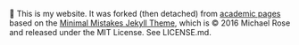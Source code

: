 :wave: This is my website. It was forked (then detached) from [academic pages](https://github.com/academicpages/academicpages.github.io) based on the [Minimal Mistakes Jekyll Theme](https://mmistakes.github.io/minimal-mistakes/), which is © 2016 Michael Rose and released under the MIT License. See LICENSE.md.
